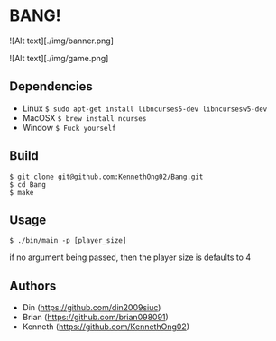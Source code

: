 # BANG!

![Alt text][./img/banner.png]

![Alt text][./img/game.png]

## Dependencies

* Linux
		```
		$ sudo apt-get install libncurses5-dev libncursesw5-dev
		```
* MacOSX
		```
		$ brew install ncurses
		```
* Window
		```
		$ Fuck yourself
		```

## Build
```
$ git clone git@github.com:KennethOng02/Bang.git
$ cd Bang
$ make
```

## Usage
```
$ ./bin/main -p [player_size]
```
if no argument being passed, then the player size is defaults to 4

## Authors
* Din (https://github.com/din2009siuc)
* Brian (https://github.com/brian098091)
* Kenneth (https://github.com/KennethOng02)
